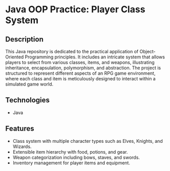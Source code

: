 # Java OOP Practice: Player Class System

## Description
This Java repository is dedicated to the practical application of Object-Oriented Programming principles. 
It includes an intricate system that allows players to select from various classes, items, and weapons, illustrating inheritance, encapsulation, polymorphism, and abstraction.
The project is structured to represent different aspects of an RPG game environment, where each class and item is meticulously designed to interact within a simulated game world.

## Technologies
- Java

## Features
- Class system with multiple character types such as Elves, Knights, and Wizards.
- Extensible item hierarchy with food, potions, and gear.
- Weapon categorization including bows, staves, and swords.
- Inventory management for player items and equipment.

